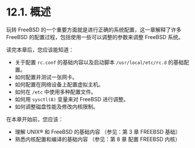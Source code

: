 # 12.1. 概述

玩转 FreeBSD 的一个重要方面就是进行正确的系统配置，这一章解释了许多 FreeBSD 的配置过程，包括使用一些可以调整的参数来调整 FreeBSD 系统。

读完本章后，您应该能知道：

- 关于配置 `rc.conf` 的基础内容以及启动脚本 `/usr/local/etc/rc.d` 的基础配置。
- 如何配置并测试一张网卡。
- 如何配置在网络设备上配置虚拟主机。
- 如何在 `/etc` 中使用多种配置文件。
- 如何用 `sysctl(8)` 变量来对 FreeBSD 进行调整。
- 如何调整磁盘性能及修改内核限制。

在本章开始前，您应该：

- 理解 UNIX® 和 FreeBSD 的基础内容 （参见：第 3 章 FREEBSD 基础）
- 熟悉内核配置和编译的基础内容 （参见：第 8 章 配置 FREEBSD 内核）

